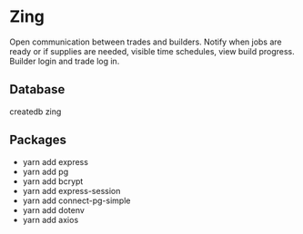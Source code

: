 # Zing

Open communication between trades and builders. Notify when jobs are ready or if supplies are needed, visible time schedules, view build progress. Builder login and trade log in.

## Database

createdb zing

## Packages

-   yarn add express
-   yarn add pg
-   yarn add bcrypt
-   yarn add express-session
-   yarn add connect-pg-simple
-   yarn add dotenv
-   yarn add axios
